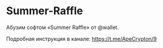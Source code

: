 # Summer-Raffle
Абузим софтом «Summer Raffle» от @wallet. 

Подробная инструкция в канале: https://t.me/ApeCrypton/9

